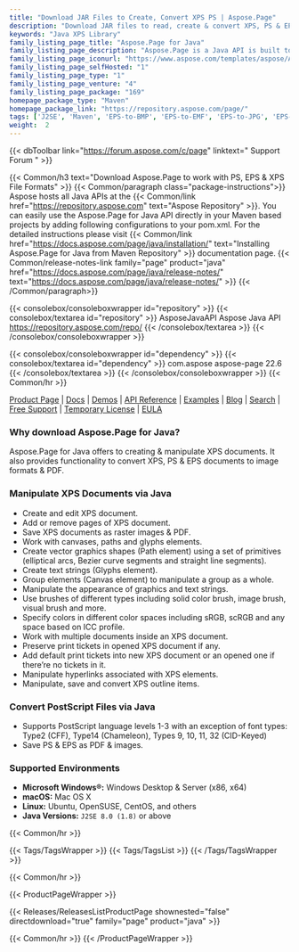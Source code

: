 ```yaml
---
title: "Download JAR Files to Create, Convert XPS PS | Aspose.Page"
description: "Download JAR files to read, create & convert XPS, PS & EPS formats via API. Support glyph, brush, vector, bezier, color brush, transparency, & opacity mask."
keywords: "Java XPS Library"
family_listing_page_title: "Aspose.Page for Java"
family_listing_page_description: "Aspose.Page is a Java API is built to allow developers to work with XPS and EPS documents. Using the API you can create, edit and save existing as well as new XPS documents. Furthermore, you can convert XPS and EPS documents to PDF and Images. It provides extensive manipulation capabilities and can be integrated with any kind of Desktop GUI Applications, Web Applications and Console Applications."
family_listing_page_iconurl: "https://www.aspose.com/templates/aspose/App_Themes/V3/images/page/272x272/aspose_page-for-java.png"
family_listing_page_selfHosted: "1"
family_listing_page_type: "1"
family_listing_page_venture: "4"
family_listing_page_package: "169"
homepage_package_type: "Maven"
homepage_package_link: "https://repository.aspose.com/page/"
tags: ['J2SE', 'Maven', 'EPS-to-BMP', 'EPS-to-EMF', 'EPS-to-JPG', 'EPS-to-PDF', 'EPS-to-PNG', 'EPS-to-TIFF', 'EPS-to-WMF', 'postscript-to-BMP', 'postscript-to-JPG', 'postscript-to-PDF', 'postscript-to-PNG', 'postscript-to-TIFF', 'XPS-to-BMP', 'XPS-to-JPG', 'XPS-to-PDF', 'XPS-to-PNG', 'XPS-to-TIFF']
weight:  2
---
```


{{< dbToolbar link="https://forum.aspose.com/c/page" linktext=" Support Forum " >}}

{{< Common/h3 text="Download Aspose.Page to work with PS, EPS & XPS File Formats"  >}}
{{< Common/paragraph class="package-instructions">}}
Aspose hosts all Java APIs at the {{< Common/link href="https://repository.aspose.com" text="Aspose Repository"  >}}. You can easily use the Aspose.Page for Java API directly in your Maven based projects by adding following configurations to your pom.xml. For the detailed instructions please visit {{< Common/link href="https://docs.aspose.com/page/java/installation/" text="Installing Aspose.Page for Java from Maven Repository"  >}} documentation page.
{{< Common/release-notes-link family="page" product="java" href="https://docs.aspose.com/page/java/release-notes/" text="https://docs.aspose.com/page/java/release-notes/"  >}}
{{< /Common/paragraph>}}

{{< consolebox/consoleboxwrapper id="repository" >}}
   {{< consolebox/textarea id="repository" >}} 
      <repository>
      <id>AsposeJavaAPI</id>
      <name>Aspose Java API</name>
      <url>https://repository.aspose.com/repo/</url>
      </repository> 
   {{< /consolebox/textarea >}}
{{< /consolebox/consoleboxwrapper >}}

{{< consolebox/consoleboxwrapper id="dependency" >}}
   {{< consolebox/textarea id="dependency" >}}
      <dependency>
      <groupId>com.aspose</groupId>
      <artifactId>aspose-page</artifactId>
      <version>22.6</version>
      </dependency>
   {{< /consolebox/textarea >}}
{{< /consolebox/consoleboxwrapper >}}
{{< Common/hr >}}

[Product Page](https://products.aspose.com/page/java) | [Docs](https://docs.aspose.com/page/java/) | [Demos](https://products.aspose.app/page/family) | [API Reference](https://reference.aspose.com/page/java) | [Examples](https://github.com/aspose-page/Aspose.Page-for-Java) | [Blog](https://blog.aspose.com/category/page/) | [Search](https://search.aspose.com/) | [Free Support](https://forum.aspose.com/c/page) | [Temporary License](https://purchase.aspose.com/temporary-license) | [EULA](https://about.aspose.com/legal/eula/)

### Why download Aspose.Page for Java?

Aspose.Page for Java offers to creating & manipulate XPS documents. It also provides functionality to convert XPS, PS & EPS documents to  image formats & PDF.

### Manipulate XPS Documents via Java

- Create and edit XPS document.
- Add or remove pages of XPS document.
- Save XPS documents as raster images & PDF.
- Work with canvases, paths and glyphs elements.
- Create vector graphics shapes (Path element) using a set of primitives (elliptical arcs, Bezier curve segments and straight line segments).
- Create text strings (Glyphs element).
- Group elements (Canvas element) to manipulate a group as a whole.
- Manipulate the appearance of graphics and text strings.
- Use brushes of different types including solid color brush, image brush, visual brush and more.
- Specify colors in different color spaces including sRGB, scRGB and any space based on ICC profile.
- Work with multiple documents inside an XPS document.
- Preserve print tickets in opened XPS document if any.
- Add default print tickets into new XPS document or an opened one if there’re no tickets in it.
- Manipulate hyperlinks associated with XPS elements.
- Manipulate, save and convert XPS outline items.

### Convert PostScript Files via Java

- Supports PostScript language levels 1-3 with an exception of font types: Type2 (CFF), Type14 (Chameleon), Types 9, 10, 11, 32 (CID-Keyed)
- Save PS & EPS as PDF & images.

### Supported Environments

- **Microsoft Windows&reg;:** Windows Desktop & Server (x86, x64)
- **macOS:** Mac OS X
- **Linux:** Ubuntu, OpenSUSE, CentOS, and others
- **Java Versions:** `J2SE 8.0 (1.8)` or above

{{< Common/hr >}}

{{< Tags/TagsWrapper >}}
 {{< Tags/TagsList >}}
{{< /Tags/TagsWrapper >}}

{{< Common/hr >}}

{{< ProductPageWrapper >}}
<!-- ReleasesListProductPage-->
   {{< Releases/ReleasesListProductPage shownested="false"  directdownload="true" family="page" product="java" >}}
<!-- /ReleasesListProductPage-->
{{< Common/hr >}}
{{< /ProductPageWrapper >}}
